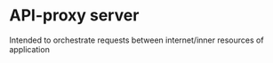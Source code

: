 # API-proxy server
Intended to orchestrate requests between internet/inner resources of application
